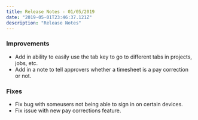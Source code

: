 ```yaml
---
title: Release Notes - 01/05/2019
date: "2019-05-01T23:46:37.121Z"
description: "Release Notes"
---
```


### Improvements

- Add in ability to easily use the tab key to go to different tabs in projects, jobs, etc.
- Add in a note to tell approvers whether a timesheet is a pay correction or not.

### Fixes

- Fix bug with someusers not being able to sign in on certain devices.
- Fix issue with new pay corrections feature.
